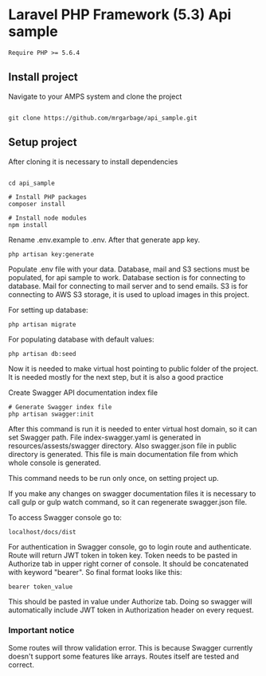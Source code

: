 # Laravel PHP Framework (5.3) Api sample
`Require PHP >= 5.6.4`

## Install project

Navigate to your AMPS system and clone the project

```text

git clone https://github.com/mrgarbage/api_sample.git
```

## Setup project

After cloning it is necessary to install dependencies

```text

cd api_sample

# Install PHP packages
composer install

# Install node modules
npm install

```

Rename .env.example to .env. After that generate app key.

```text
php artisan key:generate
```

Populate .env file with your data. Database, mail and S3 sections must be populated, for api sample to work.
Database section is for connecting to database.
Mail for connecting to mail server and to send emails.
S3 is for connecting to AWS S3 storage, it is used to upload images in this project.

For setting up database:
```text
php artisan migrate
```

For populating database with default values:
```text
php artisan db:seed
```


Now it is needed to make virtual host pointing to public folder of the project.
It is needed mostly for the next step, but it is also a good practice

Create Swagger API documentation index file
```text
# Generate Swagger index file
php artisan swagger:init
```

After this command is run it is needed to enter virtual host domain, so it can set Swagger path.
File index-swagger.yaml is generated in resources/assests/swagger directory. Also swagger.json file in public directory
is generated. This file is main documentation file from which whole console is generated.

This command needs to be run only once, on setting project up.

If you make any changes on swagger documentation files it is necessary to call gulp or gulp watch command, so it can regenerate swagger.json file.

To access Swagger console go to:
```text
localhost/docs/dist
```

For authentication in Swagger console, go to login route and authenticate. Route will return JWT token in token key.
Token needs to be pasted in Authorize tab in upper right corner of console. It should be concatenated with keyword "bearer".
So final format looks like this:

```text
bearer token_value
```

This should be pasted in value under Authorize tab. Doing so swagger will automatically include JWT token in Authorization header
on every request.

### Important notice

Some routes will throw validation error. This is because Swagger currently doesn't support some features like arrays.
Routes itself are tested and correct.
